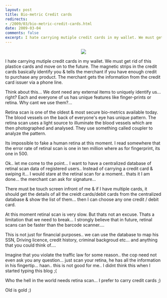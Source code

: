 ```yaml
---
layout: post
title: Bio-metric Credit cards
redirects:
- /2009/03/bio-metric-credit-cards.html
date: 2009-03-04
comments: false
excerpt: I hate carrying mutiple credit cards in my wallet. We must get rid of this plastice cards and move on to the future. The magnetic strips in the credit cards basically identify you &amp; tells the merchant if you have enough credit to purchase any product. The merchant gets the information from the credit card issuer via a phone line.
---
```


<div style="text-align: center;">
<img src="{{site.url}}/img/Iris-Scanner.jpg"/>
</div>  

I hate carrying mutiple credit cards in my wallet. We must get rid of this plastice cards and move on to the future. The magnetic strips in the credit cards basically identify you & tells the merchant if you have enough credit to purchase any product. The merchant gets the information from the credit card issuer via a phone line.  

Think about this... We dont need any external items to uniquely identify us... right? Each and everyone of us has unique features like finger-prints or retina. Why cant we use them?...  

Retina scan is one of the oldest & most secure bio-metrics available today. The blood vessels on the back of everyone's eye has unique pattern. The retina scan uses a light source to illuminate the blood vessels which are then photographed and analysed. They use something called coupler to analyze the pattern.  

Its impossible to fake a human retina at this moment. I read somewhere that the error rate of retinal scan is one in ten million where as for fingerprint, its one in 500.  

Ok.. let me come to the point... I want to have a centralized database of retinal scan data of registered users.. Instead of carrying a credit card & swiping it... I would stare at the retinal scan for a moment.. thats it I am done... the merchant can ask for signature...  

There must be touch screen infront of me & if I have multiple cards, it should get the details of all the creidt cards/debit cards from the centralized database & show the list of them... then I can choose any one credit / debit card.  

At this moment retinal scan is very slow. But thats not an excuse. Thats a limitation that we need to break... I strongly believe that in future, retinal scans can be faster than the barcode scanner....  

This is not just for financial purposes.. we can use the database to map his SSN, Driving licence, credit history, criminal backgroud etc... and anything that you could think of....  

Imagine that you violate the traffic law for some reason.. the cop need not even ask you any question... just scan your retina, he has all the information in his fingertip... haan.. this is not good for me.. I didnt think this when I started typing this blog ;(  

Who the hell in the world needs retina scan... I prefer to carry credit cards ;)  

Old is gold ;)  

